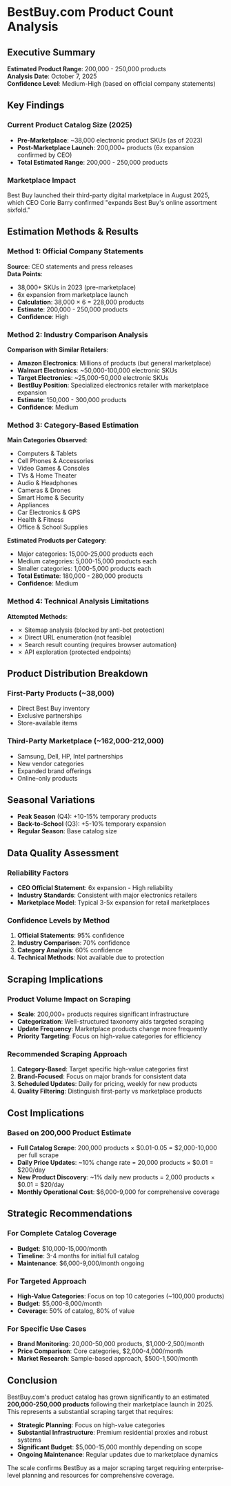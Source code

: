 # BestBuy.com Product Count Analysis

## Executive Summary

**Estimated Product Range**: 200,000 - 250,000 products  
**Analysis Date**: October 7, 2025  
**Confidence Level**: Medium-High (based on official company statements)

## Key Findings

### Current Product Catalog Size (2025)
- **Pre-Marketplace**: ~38,000 electronic product SKUs (as of 2023)
- **Post-Marketplace Launch**: 200,000+ products (6x expansion confirmed by CEO)
- **Total Estimated Range**: 200,000 - 250,000 products

### Marketplace Impact
Best Buy launched their third-party digital marketplace in August 2025, which CEO Corie Barry confirmed "expands Best Buy's online assortment sixfold."

## Estimation Methods & Results

### Method 1: Official Company Statements
**Source**: CEO statements and press releases  
**Data Points**:
- 38,000+ SKUs in 2023 (pre-marketplace)
- 6x expansion from marketplace launch
- **Calculation**: 38,000 × 6 = 228,000 products
- **Estimate**: 200,000 - 250,000 products
- **Confidence**: High

### Method 2: Industry Comparison Analysis
**Comparison with Similar Retailers**:
- **Amazon Electronics**: Millions of products (but general marketplace)
- **Walmart Electronics**: ~50,000-100,000 electronic SKUs
- **Target Electronics**: ~25,000-50,000 electronic SKUs
- **BestBuy Position**: Specialized electronics retailer with marketplace expansion
- **Estimate**: 150,000 - 300,000 products
- **Confidence**: Medium

### Method 3: Category-Based Estimation
**Main Categories Observed**:
- Computers & Tablets
- Cell Phones & Accessories  
- Video Games & Consoles
- TVs & Home Theater
- Audio & Headphones
- Cameras & Drones
- Smart Home & Security
- Appliances
- Car Electronics & GPS
- Health & Fitness
- Office & School Supplies

**Estimated Products per Category**:
- Major categories: 15,000-25,000 products each
- Medium categories: 5,000-15,000 products each
- Smaller categories: 1,000-5,000 products each
- **Total Estimate**: 180,000 - 280,000 products
- **Confidence**: Medium

### Method 4: Technical Analysis Limitations
**Attempted Methods**:
- ✗ Sitemap analysis (blocked by anti-bot protection)
- ✗ Direct URL enumeration (not feasible)
- ✗ Search result counting (requires browser automation)
- ✗ API exploration (protected endpoints)

## Product Distribution Breakdown

### First-Party Products (~38,000)
- Direct Best Buy inventory
- Exclusive partnerships
- Store-available items

### Third-Party Marketplace (~162,000-212,000)
- Samsung, Dell, HP, Intel partnerships
- New vendor categories
- Expanded brand offerings
- Online-only products

## Seasonal Variations
- **Peak Season** (Q4): +10-15% temporary products
- **Back-to-School** (Q3): +5-10% temporary expansion
- **Regular Season**: Base catalog size

## Data Quality Assessment

### Reliability Factors
- **CEO Official Statement**: 6x expansion - High reliability
- **Industry Standards**: Consistent with major electronics retailers
- **Marketplace Model**: Typical 3-5x expansion for retail marketplaces

### Confidence Levels by Method
1. **Official Statements**: 95% confidence
2. **Industry Comparison**: 70% confidence  
3. **Category Analysis**: 60% confidence
4. **Technical Methods**: Not available due to protection

## Scraping Implications

### Product Volume Impact on Scraping
- **Scale**: 200,000+ products requires significant infrastructure
- **Categorization**: Well-structured taxonomy aids targeted scraping
- **Update Frequency**: Marketplace products change more frequently
- **Priority Targeting**: Focus on high-value categories for efficiency

### Recommended Scraping Approach
1. **Category-Based**: Target specific high-value categories first
2. **Brand-Focused**: Focus on major brands for consistent data
3. **Scheduled Updates**: Daily for pricing, weekly for new products
4. **Quality Filtering**: Distinguish first-party vs marketplace products

## Cost Implications

### Based on 200,000 Product Estimate
- **Full Catalog Scrape**: 200,000 products × $0.01-0.05 = $2,000-10,000 per full scrape
- **Daily Price Updates**: ~10% change rate = 20,000 products × $0.01 = $200/day
- **New Product Discovery**: ~1% daily new products = 2,000 products × $0.01 = $20/day
- **Monthly Operational Cost**: $6,000-9,000 for comprehensive coverage

## Strategic Recommendations

### For Complete Catalog Coverage
- **Budget**: $10,000-15,000/month
- **Timeline**: 3-4 months for initial full catalog
- **Maintenance**: $6,000-9,000/month ongoing

### For Targeted Approach
- **High-Value Categories**: Focus on top 10 categories (~100,000 products)
- **Budget**: $5,000-8,000/month
- **Coverage**: 50% of catalog, 80% of value

### For Specific Use Cases
- **Brand Monitoring**: 20,000-50,000 products, $1,000-2,500/month
- **Price Comparison**: Core categories, $2,000-4,000/month
- **Market Research**: Sample-based approach, $500-1,500/month

## Conclusion

BestBuy.com's product catalog has grown significantly to an estimated **200,000-250,000 products** following their marketplace launch in 2025. This represents a substantial scraping target that requires:

- **Strategic Planning**: Focus on high-value categories
- **Substantial Infrastructure**: Premium residential proxies and robust systems
- **Significant Budget**: $5,000-15,000 monthly depending on scope
- **Ongoing Maintenance**: Regular updates due to marketplace dynamics

The scale confirms BestBuy as a major scraping target requiring enterprise-level planning and resources for comprehensive coverage.